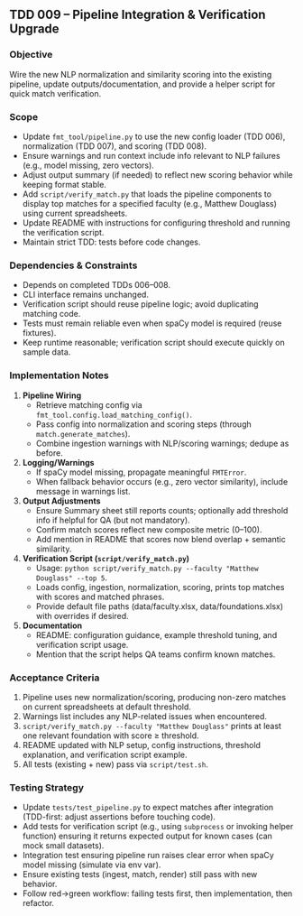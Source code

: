 ## TDD 009 – Pipeline Integration & Verification Upgrade

### Objective
Wire the new NLP normalization and similarity scoring into the existing pipeline, update outputs/documentation, and provide a helper script for quick match verification.

### Scope
- Update `fmt_tool/pipeline.py` to use the new config loader (TDD 006), normalization (TDD 007), and scoring (TDD 008).  
- Ensure warnings and run context include info relevant to NLP failures (e.g., model missing, zero vectors).  
- Adjust output summary (if needed) to reflect new scoring behavior while keeping format stable.  
- Add `script/verify_match.py` that loads the pipeline components to display top matches for a specified faculty (e.g., Matthew Douglass) using current spreadsheets.  
- Update README with instructions for configuring threshold and running the verification script.  
- Maintain strict TDD: tests before code changes.

### Dependencies & Constraints
- Depends on completed TDDs 006–008.  
- CLI interface remains unchanged.  
- Verification script should reuse pipeline logic; avoid duplicating matching code.  
- Tests must remain reliable even when spaCy model is required (reuse fixtures).  
- Keep runtime reasonable; verification script should execute quickly on sample data.

### Implementation Notes
1. **Pipeline Wiring**  
   - Retrieve matching config via `fmt_tool.config.load_matching_config()`.  
   - Pass config into normalization and scoring steps (through `match.generate_matches`).  
   - Combine ingestion warnings with NLP/scoring warnings; dedupe as before.  
2. **Logging/Warnings**  
   - If spaCy model missing, propagate meaningful `FMTError`.  
   - When fallback behavior occurs (e.g., zero vector similarity), include message in warnings list.  
3. **Output Adjustments**  
   - Ensure Summary sheet still reports counts; optionally add threshold info if helpful for QA (but not mandatory).  
   - Confirm match scores reflect new composite metric (0–100).  
   - Add mention in README that scores now blend overlap + semantic similarity.  
4. **Verification Script (`script/verify_match.py`)**  
   - Usage: `python script/verify_match.py --faculty "Matthew Douglass" --top 5`.  
   - Loads config, ingestion, normalization, scoring, prints top matches with scores and matched phrases.  
   - Provide default file paths (data/faculty.xlsx, data/foundations.xlsx) with overrides if desired.  
5. **Documentation**  
   - README: configuration guidance, example threshold tuning, and verification script usage.  
   - Mention that the script helps QA teams confirm known matches.

### Acceptance Criteria
1. Pipeline uses new normalization/scoring, producing non-zero matches on current spreadsheets at default threshold.  
2. Warnings list includes any NLP-related issues when encountered.  
3. `script/verify_match.py --faculty "Matthew Douglass"` prints at least one relevant foundation with score ≥ threshold.  
4. README updated with NLP setup, config instructions, threshold explanation, and verification script example.  
5. All tests (existing + new) pass via `script/test.sh`.

### Testing Strategy
- Update `tests/test_pipeline.py` to expect matches after integration (TDD-first: adjust assertions before touching code).  
- Add tests for verification script (e.g., using `subprocess` or invoking helper function) ensuring it returns expected output for known cases (can mock small datasets).  
- Integration test ensuring pipeline run raises clear error when spaCy model missing (simulate via env var).  
- Ensure existing tests (ingest, match, render) still pass with new behavior.  
- Follow red→green workflow: failing tests first, then implementation, then refactor.
